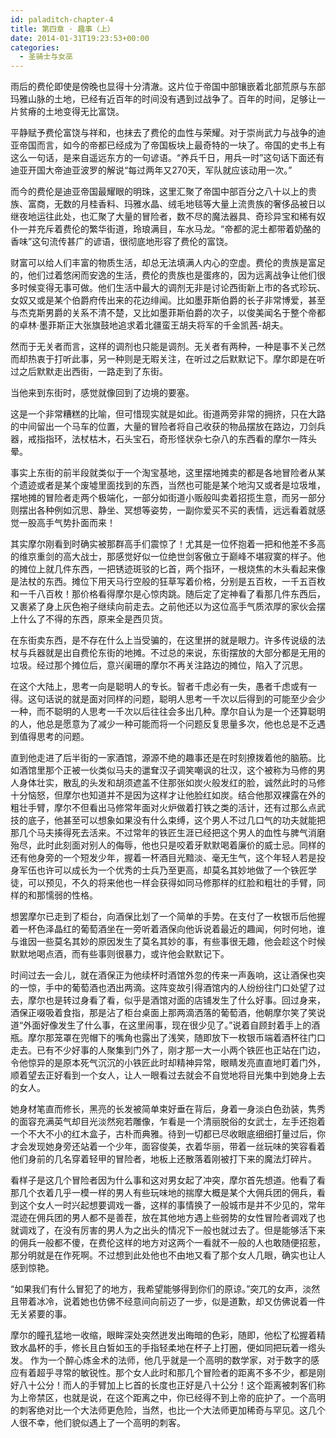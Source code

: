 ```yaml
---
id: paladitch-chapter-4
title: 第四章 · 趣事（上）
date: 2014-01-31T19:23:53+00:00
categories:
  - 圣骑士与女巫
---
```

雨后的费伦即使是傍晚也显得十分清澈。这片位于帝国中部镶嵌着北部荒原与东部玛雅山脉的土地，已经有近百年的时间没有遇到过战争了。百年的时间，足够让一片贫瘠的土地变得无比富饶。

平静赋予费伦富饶与祥和，也抹去了费伦的血性与荣耀。对于崇尚武力与战争的迪亚帝国而言，如今的帝都已经成为了帝国板块上最奇特的一块了。帝国的史书上有这么一句话，是来自遥远东方的一句谚语。“养兵千日，用兵一时”这句话下面还有迪亚开国大帝迪亚波罗的解说“每过两年又270天，军队就应该动用一次。”

而今的费伦是迪亚帝国最耀眼的明珠，这里汇聚了帝国中部百分之八十以上的贵族、富商，无数的月桂香料、玛雅水晶、绒毛地毯等大量上流贵族的奢侈品被日以继夜地运往此处，也汇聚了大量的冒险者，数不尽的魔法器具、奇珍异宝和稀有奴仆一并充斥着费伦的繁华街道，玲琅满目，车水马龙。“帝都的泥土都带着奶酪的香味”这句流传甚广的谚语，很彻底地形容了费伦的富饶。

财富可以给人们丰富的物质生活，却总无法填满人内心的空虚。费伦的贵族是富足的，他们过着悠闲而安逸的生活，费伦的贵族也是蛋疼的，因为远离战争让他们很多时候变得无事可做。他们生活中最大的调剂无非是讨论西街新上市的各式珍玩、女奴又或是某个伯爵府传出来的花边绯闻。比如墨菲斯伯爵的长子非常博爱，甚至与杰克斯男爵的关系不清不楚，又比如墨菲斯伯爵的次子，以俊美闻名于整个帝都的卓林·墨菲斯正大张旗鼓地追求着北疆蛮王胡夫将军的千金凯茜-胡夫。

然而于无关者而言，这样的调剂也只能是调剂。无关者有两种，一种是事不关己然而却热衷于打听此事，另一种则是无暇关注，在听过之后默默记下。摩尔即是在听过之后默默走出西街，一路走到了东街。

当他来到东街时，感觉就像回到了边境的要塞。

这是一个非常糟糕的比喻，但可惜现实就是如此。街道两旁非常的拥挤，只在大路的中间留出一个马车的位置，大量的冒险者将自己收获的物品摆放在路边，刀剑兵器，戒指指环，法杖枯木，石头宝石，奇形怪状杂七杂八的东西看的摩尔一阵头晕。

事实上东街的前半段就类似于一个淘宝基地，这里摆地摊卖的都是各地冒险者从某个遗迹或者是某个废墟里面找到的东西，当然也可能是某个地沟又或者是垃圾堆，摆地摊的冒险者走两个极端化，一部分如街道小贩般叫卖着招揽生意，而另一部分则摆出各种例如沉思、静坐、冥想等姿势，一副你爱买不买的表情，远远看着就感觉一股高手气势扑面而来！

其实摩尔刚看到时确实被那群高手们震惊了！尤其是一位怀抱着一把和他差不多高的维京重剑的高大战士，那感觉好似一位绝世剑客傲立于巅峰不堪寂寞的样子。他的摊位上就几件东西，一把锈迹斑驳的匕首，两个指环，一根烧焦的木头看起来像是法杖的东西。摊位下用天马行空般的狂草写着价格，分别是五百枚，一千五百枚和一千八百枚！那价格看得摩尔是心惊肉跳。随后定了定神看了看那几件东西后，又裹紧了身上灰色袍子继续向前走去。之前他还以为这位高手气质浓厚的家伙会摆上什么了不得的东西，原来全是西贝货。

在东街卖东西，是不存在什么上当受骗的，在这里拼的就是眼力。许多传说级的法杖与兵器就是出自费伦东街的地摊。不过总的来说，东街摆放的大部分都是无用的垃圾。经过那个摊位后，意兴阑珊的摩尔不再关注路边的摊位，陷入了沉思。

在这个大陆上，思考一向是聪明人的专长。智者千虑必有一失，愚者千虑或有一得。这句话说的就是面对同样的问题，聪明人思考一千次以后得到的可能至少会少一种，而不聪明的人思考一千次以后往往会多出几种。摩尔自认为是一个还算聪明的人，他总是愿意为了减少一种可能而将一个问题反复思量多次，他也总是不乏遇到值得思考的问题。

直到他走进了后半街的一家酒馆，源源不绝的趣事还是在时刻撩拨着他的脑筋。比如酒馆里那个正被一伙类似马夫的邋耷汉子调笑嘲讽的壮汉，这个被称为马修的男人身体壮实，散乱的头发和胡须遮盖不住那张如炭火般发红的脸，诚然此时的马修十分恼怒，但摩尔也知道并不是因为这样才让他脸红如炭。结合他那双裸露在外的粗壮手臂，摩尔不但看出马修常年面对火炉做着打铁之类的活计，还有过那么点武技的底子，他甚至可以想象如果没有什么束缚，这个男人不过几口气的功夫就能把那几个马夫揍得死去活来。不过常年的铁匠生涯已经把这个男人的血性与脾气消磨殆尽，此时此刻面对别人的侮辱，他也只是咬着牙默默喝着廉价的威士忌。同样的还有他身旁的一个短发少年，握着一杯酒目光黯淡、毫无生气，这个年轻人若是投身军伍也许可以成长为一个优秀的士兵乃至更高，却莫名其妙地做了一个铁匠学徒，可以预见，不久的将来他也一样会获得如同马修那样的红脸和粗壮的手臂，同样的和那懦弱的性格。

想罢摩尔已走到了柜台，向酒保比划了一个简单的手势。在支付了一枚银币后他握着一杯色泽晶红的葡萄酒坐在一旁听着酒保向他诉说着最近的趣闻，何时何地，谁与谁因一些莫名其妙的原因发生了莫名其妙的事，有些事很无趣，他会趁这个时候默默地喝点酒，而有些事则很暴力，或许他会默默记下。

时间过去一会儿，就在酒保正为他续杯时酒馆外忽的传来一声轰响，这让酒保也突的一惊，手中的葡萄酒也洒出两滴。这阵变故引得酒馆内的人纷纷往门口处望了过去，摩尔也是转过身看了看，似乎是酒馆对面的店铺发生了什么好事。回过身来，酒保正啜吸着食指，那是沾了柜台桌面上那两滴洒落的葡萄酒，他朝摩尔笑了笑说道“外面好像发生了什么事，在这里闹事，现在很少见了。”说着自顾封着手上的酒瓶。摩尔那笼罩在兜帽下的嘴角也露出了浅笑，随即放下一枚银币端着酒杯往门口走去。已有不少好事的人聚集到门外了，刚才那一大一小两个铁匠也正站在门边，令他惊异的是原本死气沉沉的小铁匠此时却精神异常，眼睛发亮直直地盯着门外，顺着望去正好看到一个女人，让人一眼看过去就会不自觉地将目光集中到她身上去的女人。

她身材笔直而修长，黑亮的长发被简单束好垂在背后，身着一身淡白色劲装，隽秀的面容充满英气却目光淡然宛若雕像，乍看是一个清丽脱俗的女武士，左手还抱着一个不大不小的红木盒子，古朴而典雅。待到一切都已尽收眼底细细打量过后，你才会发现她身旁还站着一个少年，面容俊美，衣着华丽，带着一丝玩味的笑容看着他们身前的几名穿着轻甲的冒险者，地板上还散落着刚被打下来的魔法灯碎片。

看样子是这几个冒险者因为什么事和这对男女起了冲突，摩尔首先想道。他看了看那几个衣着几乎一模一样的男人有些玩味地的揣摩大概是某个大佣兵团的佣兵，看到这个女人一时兴起想要调戏一番，这样的事情换了一般城市是并不少见的，常年混迹在佣兵团的男人都不是善茬，放在其他地方遇上些弱势的女性冒险者调戏了也就调戏了，在没有厉害的男人为之出头的情况下一般也就过去了。但是能够活下来的佣兵一般都不傻，在费伦这样的地方对这两个一看就不一般的人也敢随便招惹，那分明就是在作死啊。不过想到此处他也不由地又看了那个女人几眼，确实也让人感到惊艳。

“如果我们有什么冒犯了的地方，我希望能够得到你们的原谅。”突兀的女声，淡然且带着冰冷，说着她也仿佛不经意间向前迈了一步，似是道歉，却又仿佛说着一件无关紧要的事。

摩尔的瞳孔猛地一收缩，眼眸深处突然迸发出晦暗的色彩，随即，他松了松握着精致水晶杯的手，修长且白皙如玉的手指轻柔地在杯子上打圈，便如同把玩着一绺头发。 作为一个醉心炼金术的法师，他几乎就是一个高明的数学家，对于数字的感应有着超乎寻常的敏锐性。那个女人此时和那几个冒险者的距离不多不少，都是刚好八十公分！而人的手臂加上匕首的长度也正好是八十公分！这个距离被刺客们称为上帝禁区，也就是说，在这个距离之中，你已经得不到上帝的庇护了。一个高明的刺客绝对比一个大法师更危险，当然，也比一个大法师更加稀奇与罕见。这几个人很不幸，他们貌似遇上了一个高明的刺客。
